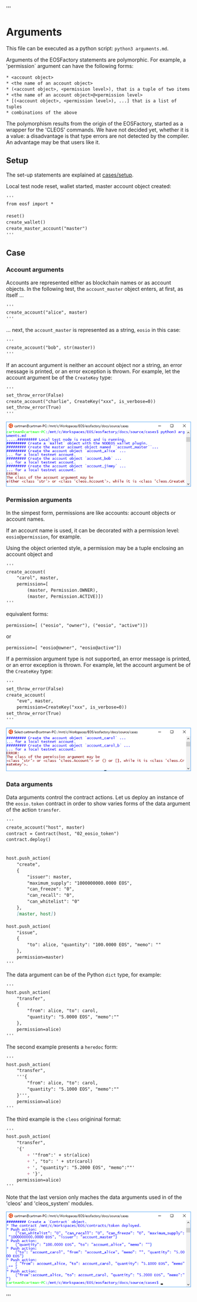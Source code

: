 '''
# Arguments

This file can be executed as a python script: `python3 arguments.md`.

Arguments of the EOSFactory statements are polymorphic. For example, a 
'permission` argument can have the following forms:

    * <account object>
    * <the name of an account object>
    * (<account object>, <permission level>), that is a tuple of two items
    * <the name of an account object>@<permission level>
    * [(<account object>, <permission level>), ...] that is a list of tuples
    * combinations of the above

The polymorphism results from the origin of the EOSFactory, started as a wrapper 
for the 'CLEOS' commands. We have not decided yet, whether it is a value: a 
disadvantage is that type errors are not detected by the compiler. An advantage 
may be that users like it.

## Setup

The set-up statements are explained at <a href="setup.html">cases/setup</a>.

Local test node reset, wallet started, master account object created:

```md
'''
from eosf import *

reset() 
create_wallet()
create_master_account("master")
'''
```
## Case

### Account arguments

Accounts are represented either as blockchain names or as account objects. In
the following test, the `account_master` object enters, at first, as itself ...

```md
'''
create_account("alice", master)
'''
```

... next, the `account_master` is represented as a string, `eosio` in this case:

```md
'''
create_account("bob", str(master))
'''
```

If an account argument is neither an account object nor a string, an error 
message is printed, or an error exception is thrown. For example, let the 
account argument be of the `CreateKey` type:

```md
'''
set_throw_error(False)
create_account("charlie", CreateKey("xxx", is_verbose=0))
set_throw_error(True)
'''
```

![accounts](./img/accounts.png)

### Permission arguments

In the simpest form, permissions are like accounts: account objects or account 
names.

If an account name is used, it can be decorated with a permission level: 
`eosio@permission`, for example.

Using the object oriented style, a permission may be a tuple enclosing an 
account object and 

```md
'''
create_account(
    "carol", master, 
    permission=[
        (master, Permission.OWNER), 
        (master, Permission.ACTIVE)])
'''
```

equivalent forms:
```
permission=[ ("eosio", "owner"), ("eosio", "active")])
``` 
or
```
permission=[ "eosio@owner", "eosio@active"])
```

If a permission argument type is not supported, an error message is printed, or 
an error exception is thrown. For example, let the account argument be of the 
`CreateKey` type:

```md
'''
set_throw_error(False)
create_account(
    "eve", master, 
    permission=CreateKey("xxx", is_verbose=0))
set_throw_error(True)
'''
```
![permissions](./img/permissions.png)

### Data arguments

Data arguments control the contract actions. Let us deploy an instance of the 
`eosio.token` contract in order to show varies forms of the data argument of 
the action `transfer`. 

```md
'''
create_account("host", master)
contract = Contract(host, "02_eosio_token")
contract.deploy()


host.push_action(
    "create",
    {
        "issuer": master,
        "maximum_supply": "1000000000.0000 EOS",
        "can_freeze": "0", 
        "can_recall": "0", 
        "can_whitelist": "0"
    }, 
    [master, host]) 

host.push_action(
    "issue",
    {
        "to": alice, "quantity": "100.0000 EOS", "memo": ""
    }, 
    permission=master)
'''
```

The data argument can be of the Python `dict` type, for example:

```md
'''
host.push_action(
    "transfer",
    {
        "from": alice, "to": carol,
        "quantity": "5.0000 EOS", "memo":""
    },
    permission=alice)
'''
```
The second example presents a `heredoc` form:
```md
'''
host.push_action(
    "transfer",
    '''{
        "from": alice, "to": carol,
        "quantity": "5.1000 EOS", "memo":""
    }''',
    permission=alice)
'''
```
The third example is the `cleos` origininal format:
```md
'''
host.push_action(
    "transfer",
    '{' 
        + '"from":' + str(alice) 
        + ', "to": ' + str(carol)
        + ', "quantity": "5.2000 EOS", "memo":""'
        + '}',
    permission=alice)  
'''
```

Note that the last version only maches the data arguments used in of the 
'cleos' and 'cleos_system' modules.

![data](./img/data.png)

'''